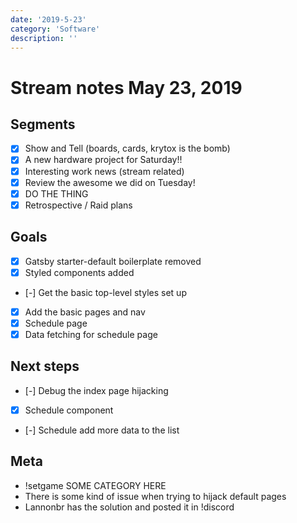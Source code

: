 ```yaml
---
date: '2019-5-23'
category: 'Software'
description: ''
---
```


# Stream notes May 23, 2019

## Segments

- [x] Show and Tell (boards, cards, krytox is the bomb)
- [x] A new hardware project for Saturday!!
- [x] Interesting work news (stream related)
- [x] Review the awesome we did on Tuesday!
- [x] DO THE THING
- [x] Retrospective / Raid plans

## Goals

- [x] Gatsby starter-default boilerplate removed
- [x] Styled components added
- [-] Get the basic top-level styles set up
- [x] Add the basic pages and nav
- [x] Schedule page
- [x] Data fetching for schedule page

## Next steps

- [-] Debug the index page hijacking
- [x] Schedule component
- [-] Schedule add more data to the list

## Meta

- !setgame SOME CATEGORY HERE
- There is some kind of issue when trying to hijack default pages
- Lannonbr has the solution and posted it in !discord

